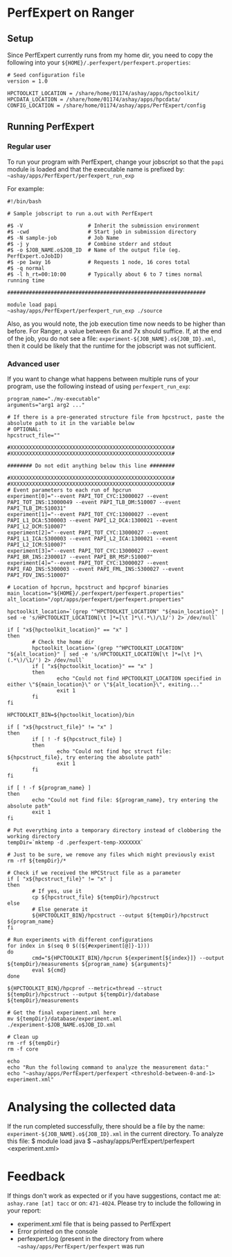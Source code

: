 
# PerfExpert on Ranger
## Setup
Since PerfExpert currently runs from my home dir, you need to copy the following into your `${HOME}/.perfexpert/perfexpert.properties`:
    
    # Seed configuration file
    version = 1.0
    
    HPCTOOLKIT_LOCATION = /share/home/01174/ashay/apps/hpctoolkit/
    HPCDATA_LOCATION = /share/home/01174/ashay/apps/hpcdata/
    CONFIG_LOCATION = /share/home/01174/ashay/apps/PerfExpert/config
    

## Running PerfExpert
### Regular user
To run your program with PerfExpert, change your jobscript so that the `papi` module is loaded and that the executable name is prefixed by: `~ashay/apps/PerfExpert/perfexpert_run_exp`

For example:
   
    #!/bin/bash
   
    # Sample jobscript to run a.out with PerfExpert
   
    #$ -V                     # Inherit the submission environment
    #$ -cwd                   # Start job in submission directory
    #$ -N sample-job          # Job Name
    #$ -j y                   # Combine stderr and stdout
    #$ -o $JOB_NAME.o$JOB_ID  # Name of the output file (eg. PerfExpert.oJobID)
    #$ -pe 1way 16            # Requests 1 node, 16 cores total
    #$ -q normal
    #$ -l h_rt=00:10:00       # Typically about 6 to 7 times normal running time
   
    ################################################################
   
    module load papi
    ~ashay/apps/PerfExpert/perfexpert_run_exp ./source
   

Also, as you would note, the job execution time now needs to be higher than before. For Ranger, a value between 6x and 7x should suffice. If, at the end of the job, you do not see a file: `experiment-${JOB_NAME}.o${JOB_ID}.xml`, then it could be likely that the runtime for the jobscript was not sufficient.



### Advanced user
If you want to change what happens between multiple runs of your program, use the following instead of using `perfexpert_run_exp`:<br/>

   
    program_name="./my-executable"
    arguments="arg1 arg2 ..."
   
    # If there is a pre-generated structure file from hpcstruct, paste the absolute path to it in the variable below
    # OPTIONAL:
    hpcstruct_file=""
   
    #XXXXXXXXXXXXXXXXXXXXXXXXXXXXXXXXXXXXXXXXXXXXXXXXXXXX#
    #XXXXXXXXXXXXXXXXXXXXXXXXXXXXXXXXXXXXXXXXXXXXXXXXXXXX#
   
    ######## Do not edit anything below this line ########
   
    #XXXXXXXXXXXXXXXXXXXXXXXXXXXXXXXXXXXXXXXXXXXXXXXXXXXX#
    #XXXXXXXXXXXXXXXXXXXXXXXXXXXXXXXXXXXXXXXXXXXXXXXXXXXX#
    # Event parameters to each run of hpcrun
    experiment[0]="--event PAPI_TOT_CYC:13000027 --event PAPI_TOT_INS:13000049 --event PAPI_TLB_DM:510007 --event PAPI_TLB_IM:510031"
    experiment[1]="--event PAPI_TOT_CYC:13000027 --event PAPI_L1_DCA:5300003 --event PAPI_L2_DCA:1300021 --event PAPI_L2_DCM:510007"
    experiment[2]="--event PAPI_TOT_CYC:13000027 --event PAPI_L1_ICA:5300003 --event PAPI_L2_ICA:1300021 --event PAPI_L2_ICM:510007"
    experiment[3]="--event PAPI_TOT_CYC:13000027 --event PAPI_BR_INS:2300017 --event PAPI_BR_MSP:510007"
    experiment[4]="--event PAPI_TOT_CYC:13000027 --event PAPI_FAD_INS:5300003 --event PAPI_FML_INS:5300027 --event PAPI_FDV_INS:510007"
   
    # Location of hpcrun, hpcstruct and hpcprof binaries
    main_location="${HOME}/.perfexpert/perfexpert.properties"
    alt_location="/opt/apps/perfexpert/perfexpert.properties"
   
    hpctoolkit_location=`(grep "^HPCTOOLKIT_LOCATION" "${main_location}" | sed -e 's/HPCTOOLKIT_LOCATION[\t ]*=[\t ]*\(.*\)/\1/') 2> /dev/null`
   
    if [ "x${hpctoolkit_location}" == "x" ]
    then
            # Check the home dir
            hpctoolkit_location=`(grep "^HPCTOOLKIT_LOCATION" "${alt_location}" | sed -e 's/HPCTOOLKIT_LOCATION[\t ]*=[\t ]*\(.*\)/\1/') 2> /dev/null`
            if [ "x${hpctoolkit_location}" == "x" ]
            then
                    echo "Could not find HPCTOOLKIT_LOCATION specified in either \"${main_location}\" or \"${alt_location}\", exiting..."
                    exit 1
            fi
    fi
   
    HPCTOOLKIT_BIN=${hpctoolkit_location}/bin
   
    if [ "x${hpcstruct_file}" != "x" ]
    then
            if [ ! -f ${hpcstruct_file} ]
            then
                    echo "Could not find hpc struct file: ${hpcstruct_file}, try entering the absolute path"
                    exit 1
            fi
    fi
   
    if [ ! -f ${program_name} ]
    then
            echo "Could not find file: ${program_name}, try entering the absolute path"
            exit 1
    fi
   
    # Put everything into a temporary directory instead of clobbering the working directory
    tempDir=`mktemp -d .perfexpert-temp-XXXXXXX`
   
    # Just to be sure, we remove any files which might previously exist
    rm -rf ${tempDir}/*
   
    # Check if we received the HPCStruct file as a parameter
    if [ "x${hpcstruct_file}" != "x" ]
    then
            # If yes, use it
            cp ${hpcstruct_file} ${tempDir}/hpcstruct
    else
            # Else generate it
            ${HPCTOOLKIT_BIN}/hpcstruct --output ${tempDir}/hpcstruct ${program_name}
    fi
   
    # Run experiments with different configurations
    for index in $(seq 0 $((${#experiment[@]}-1)))
    do
            cmd="${HPCTOOLKIT_BIN}/hpcrun ${experiment[${index}]} --output ${tempDir}/measurements ${program_name} ${arguments}"
            eval ${cmd}
    done
   
    ${HPCTOOLKIT_BIN}/hpcprof --metric=thread --struct ${tempDir}/hpcstruct --output ${tempDir}/database ${tempDir}/measurements
   
    # Get the final experiment.xml here
    mv ${tempDir}/database/experiment.xml ./experiment-$JOB_NAME.o$JOB_ID.xml
   
    # Clean up
    rm -rf ${tempDir}
    rm -f core
   
    echo
    echo "Run the following command to analyze the measurement data:"
    echo "~ashay/apps/PerfExpert/perfexpert <threshold-between-0-and-1> experiment.xml"
   

# Analysing the collected data
If the run completed successfully, there should be a file by the name: `experiment-${JOB_NAME}.o${JOB_ID}.xml` in the current directory. To analyze this file:
    $ module load java
    $ ~ashay/apps/PerfExpert/perfexpert <threshold-between-0-and-1> <experiment.xml>
   

# Feedback
If things don't work as expected or if you have suggestions, contact me at: `ashay.rane [at] tacc` or on: `471-4024`. Please try to include the following in your report:
 * experiment.xml file that is being passed to PerfExpert
 * Error printed on the console
 * perfexpert.log (present in the directory from where `~ashay/apps/PerfExpert/perfexpert` was run

